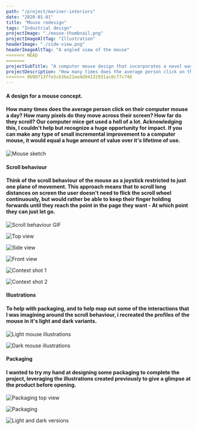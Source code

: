 ```yaml
---
path: "/project/mariner-interiors"
date: "2020-01-01"
title: "Mouse redesign"
tags: "Industrial design"
projectImage: "./mouse-thumbnail.png"
projectImageAltTag: "Illustration"
headerImage: "./side-view.png"
headerImageAltTag: "A angled view of the mouse"
<<<<<<< HEAD
=======
projectSubTitle: "A computer mouse design that incorporates a novel way to scroll"
projectDescription: "How many times does the average person click on their computer mouse a day? How many pixels do they move across their screen? How far do they scroll? Our computer mice get used a hell of a lot. Acknowledging this, I couldn't help but recognize a huge opportunity for impact. If you can make any type of small incremental improvement to a computer mouse, it would equal a huge amount of value over it's lifetime."
>>>>>>> 9b90713ffe3cb3be21ee4d94132931ac0cf7c748
---
```


<div class="project-sub-head">
    <h4 class="project-sub-title">
        A design for a mouse concept.
    </h4>
    <h4 class="project-description">
       How many times does the average person click on their computer mouse a day? How many pixels do they move across their screen? How far do they scroll? Our computer mice get used a hell of a lot. Acknowledging this, I couldn't help but recognize a huge opportunity for impact. If you can make any type of small incremental improvement to a computer mouse, it would equal a huge amount of value over it's lifetime of use.
    </h4>
</div>

![Mouse sketch](./mouse-sketch.png)

<div class="project-sub-head">
    <h4 class="project-sub-title">
        Scroll behaviour
    </h4>
    <h4 class="project-description">
       Think of the scroll behaviour of the mouse as a joystick restricted to just one plane of movement. This approach means that to scroll long distances on screen the user doesn't need to flick the scroll wheel continuously, but would rather be able to keep their finger holding forwards until they reach the point in the page they want - At which point they can just let go. 
    </h4>
</div>

![Scroll behaviour GIF](./scroll-behaviour.gif)

![Top view](./top-view.png)

![Side view](./side-view.png)

![Front view](./front-view.png)

![Context shot 1](./contextperspective.jpg)

![Context shot 2](./contextorthoganal.jpg)

<div class="project-sub-head">
    <h4 class="project-sub-title">
        Illustrations
    </h4>
    <h4 class="project-description">
        To help with packaging, and to help map out some of the interactions that I was imagining around the scroll behaviour, i recreated the profiles of the mouse in it's light and dark variants.
    </h4>
</div>

![Light mouse illustrations](./illustrations-light.png)

![Dark mouse illustrations](./illustrations-dark.png)

<div class="project-sub-head">
    <h4 class="project-sub-title">
        Packaging
    </h4>
    <h4 class="project-description">
        I wanted to try my hand at designing some packaging to complete the project, leveraging the illustrations created previously to give a glimpse at the product before opening. 
    </h4>
</div>

![Packaging top view](./top-view-packaging.png)

![Packaging](./packaging.jpg)

![Light and dark versions](./light-and-dark.jpg)